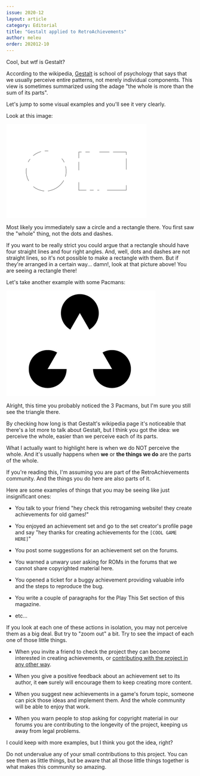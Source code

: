 ```yaml
---
issue: 2020-12
layout: article
category: Editorial
title: "Gestalt applied to RetroAchievements"
author: meleu
order: 202012-10
---
```


Cool, but wtf is Gestalt?

According to the wikipedia, [Gestalt](https://en.wikipedia.org/wiki/Gestalt_psychology) is school of psychology that says that we usually perceive entire patterns, not merely individual components. This view is sometimes summarized using the adage "the whole is more than the sum of its parts".

Let's jump to some visual examples and you'll see it very clearly.

Look at this image:

![Gestalt example](img/gestalt0.png)

Most likely you immediately saw a circle and a rectangle there. You first saw  the "whole" thing, not the dots and dashes.

If you want to be really strict you could argue that a rectangle should have four straight lines and four right angles. And, well, dots and dashes are not straight lines, so it's not possible to make a rectangle with them. But if they're arranged in a certain way... damn!, look at that picture above! You are seeing a rectangle there!

Let's take another example with some Pacmans:

![Gestalt example with pacmans](img/gestalt2.png)

Alright, this time you probably noticed the 3 Pacmans, but I'm sure you still see the triangle there.

By checking how long is that Gestalt's wikipedia page it's noticeable that there's a lot more to talk about Gestalt, but I think you got the idea: we perceive the whole, easier than we perceive each of its parts.

What I actually want to highlight here is when we do NOT perceive the whole. And it's usually happens when **we** or **the things we do** are the parts of the whole.

If you're reading this, I'm assuming you are part of the RetroAchievements community. And the things you do here are also parts of it.

Here are some examples of things that you may be seeing like just insignificant ones:

- You talk to your friend "hey check this retrogaming website! they create achievements for old games!"

- You enjoyed an achievement set and go to the set creator's profile page and say "hey thanks for creating achievements for the `[COOL GAME HERE]`"

- You post some suggestions for an achievement set on the forums.

- You warned a unwary user asking for ROMs in the forums that we cannot share copyrighted material here.

- You opened a ticket for a buggy achievement providing valuable info and the steps to reproduce the bug.

- You write a couple of paragraphs for the Play This Set section of this magazine.

- etc...

If you look at each one of these actions in isolation, you may not perceive them as a big deal. But try to "zoom out" a bit. Try to see the impact of each one of those little things.

- When you invite a friend to check the project they can become interested in creating achievements, or [contributing with the project in any other way](https://docs.retroachievements.org/How-to-contribute-if-you-are-not-a-developer/).

- When you give a positive feedback about an achievement set to its author, it ~~can~~ surely will encourage them to keep creating more content.

- When you suggest new achievements in a game's forum topic, someone can pick those ideas and implement them. And the whole community will be able to enjoy that work.

- When you warn people to stop asking for copyright material in our forums you are contributing to the longevity of the project, keeping us away from legal problems.

I could keep with more examples, but I think you got the idea, right?

Do not undervalue any of your small contributions to this project. You can see them as little things, but be aware that all those little things together is what makes this community so amazing.


